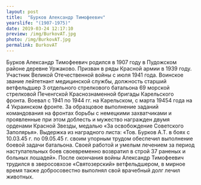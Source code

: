 ```yaml
---
layout: post
title:  "Бурков Александр Тимофеевич"
yearslife: "(1907-1975)"
date: 2019-03-24 12:17:10
preview: /img/BurkovAT.jpg
photo: /img/BurkovAT.jpg
permalink: BurkovAT
---
```


Бурков Александр Тимофеевич родился в 1907 году в Пудожском районе деревне Уржаково. Призван в ряды Красной армии в 1939 году. Участник Великой Отечественной войны с июля 1941 года. Воинское звание лейтетнант медицинской службы, должность старший ветфельдшер 3 отдельного стрелкового батальона 69 морской стрелковой Печенгской Краснознаменной бригады Карельского фронта. Воевал с 1941 по 1944 гг. на Карельском, с марта 19454 года на 4 Украинском фронте. За образцовое выполнение заданий командования на фронтах борьбы с немецкими захватчиками и проявленные при этом доблесть и мужество награжден двумя орденами Красной Звезды, медалью «За освобождение Советского Заполярья». Выдержка из наградного листа: «Тов. Бурков А.Т. в боях с 10.03.45 г. по 09.05.45 г. своим упорным трудом обеспечил выполнение боевой задачи батальона. Своей работой и умелым лечением за период наступательных боев своевременно возвратил в строй 37 раненых и больных лошадей». После окончания войны Александр Тимофеевич трудился в зверосовхозе «Святозерский» ветфельдшером, в мирное время также добросовестно выполнял свой врачебный долг лечил животных.